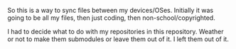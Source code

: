 So this is a way to sync files between my devices/OSes. Initially it was going to be all my files, then just coding, then non-school/copyrighted. 

I had to decide what to do with my repositories in this repository. Weather or not to make them submodules or leave them out of it. I left them out of it.
